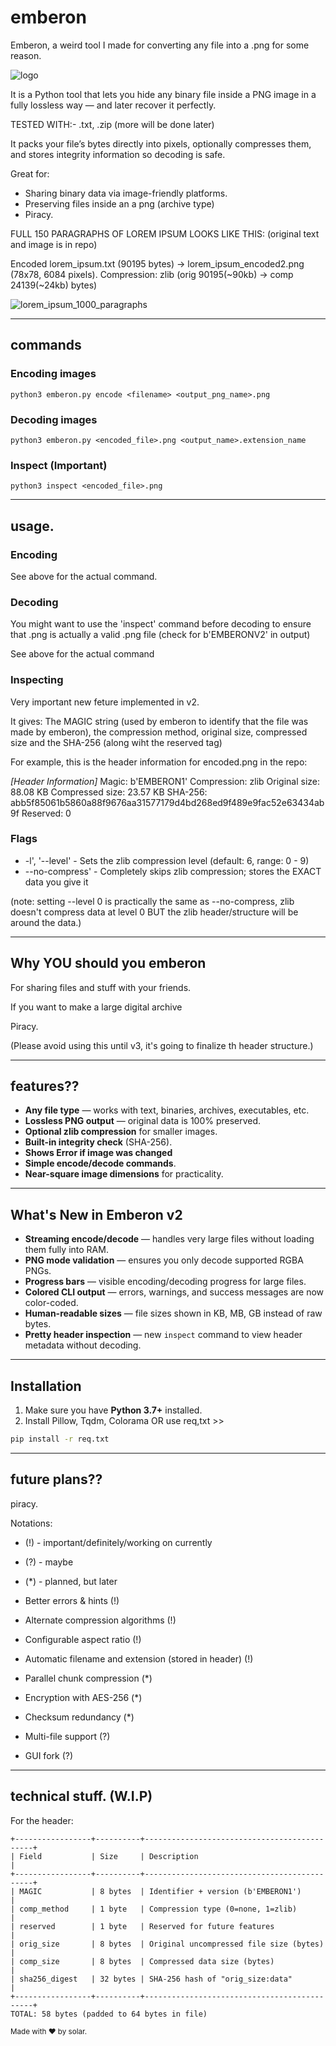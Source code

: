 # emberon
 Emberon, a weird tool I made for converting any file into a .png for some reason.

![logo](logo.jpeg)

 It is a Python tool that lets you hide any binary file inside a PNG image in a fully lossless way — and later recover it perfectly.
 
 TESTED WITH:- .txt, .zip (more will be done later)
 
 It packs your file’s bytes directly into pixels, optionally compresses them, and stores integrity information so decoding is safe.
 
  Great for:
 - Sharing binary data via image-friendly platforms.
 - Preserving files inside an a png (archive type)
 - Piracy.
 
 FULL 150 PARAGRAPHS OF LOREM IPSUM LOOKS LIKE THIS: (original text and image is in repo)
 
 Encoded lorem_ipsum.txt (90195 bytes) -> lorem_ipsum_encoded2.png (78x78, 6084 pixels).
 Compression: zlib (orig 90195(~90kb) -> comp 24139(~24kb) bytes)
 
 
![lorem_ipsum_1000_paragraphs](encoded.png)

---

## commands
 
 ### Encoding images
 ```
 python3 emberon.py encode <filename> <output_png_name>.png
 ```
 ### Decoding images
 ```
 python3 emberon.py <encoded_file>.png <output_name>.extension_name
 ```
 ### Inspect (Important)
 ```
 python3 inspect <encoded_file>.png
 ```

---

## usage.
 
 ### Encoding 
  See above for the actual command.
 
 ### Decoding
  You might want to use the 'inspect' command before decoding to ensure that .png is actually a valid .png file (check for b'EMBERONV2' in output)
 
  See above for the actual command
 
 ### Inspecting
  Very important new feture implemented in v2. 
 
  It gives: The MAGIC string (used by emberon to identify that the file was made by emberon), the compression method, original size, compressed size and the SHA-256 (along wiht the reserved tag)
 
  For example, this is the header information for encoded.png in the repo:
 
  *[Header Information]*
   Magic: b'EMBERON1'
   Compression: zlib
   Original size: 88.08 KB
   Compressed size: 23.57 KB
   SHA-256: abb5f85061b5860a88f9676aa31577179d4bd268ed9f489e9fac52e63434ab9f
   Reserved: 0
 
 ### Flags
  - -l', '--level' - Sets the zlib compression level (default: 6, range: 0 - 9)
  - --no-compress' - Completely skips zlib compression; stores the EXACT data you give it
 
  (note: setting --level 0 is practically the same as --no-compress, zlib doesn't compress data at level 0 BUT the zlib header/structure will be around the data.)
 
---

## Why YOU should you emberon
 For sharing files and stuff with your friends.

 If you want to make a large digital archive

 Piracy.

 (Please avoid using this until v3, it's going to finalize th header structure.)

---

## features??
 - **Any file type** — works with text, binaries, archives, executables, etc.
- **Lossless PNG output** — original data is 100% preserved.
- **Optional zlib compression** for smaller images.
- **Built-in integrity check** (SHA-256).
- **Shows Error if image was changed**
- **Simple encode/decode commands**.
- **Near-square image dimensions** for practicality.

---

## What's New in Emberon v2
- **Streaming encode/decode** — handles very large files without loading them fully into RAM.  
- **PNG mode validation** — ensures you only decode supported RGBA PNGs.  
- **Progress bars** — visible encoding/decoding progress for large files.  
- **Colored CLI output** — errors, warnings, and success messages are now color-coded.  
- **Human-readable sizes** — file sizes shown in KB, MB, GB instead of raw bytes.  
- **Pretty header inspection** — new `inspect` command to view header metadata without decoding.  

---

## Installation

1. Make sure you have **Python 3.7+** installed.
2. Install Pillow, Tqdm, Colorama OR use req,txt >>

```bash
pip install -r req.txt
```
---

## future plans??
 piracy.

 Notations:
  - (!) - important/definitely/working on currently
  - (?) - maybe
  - (*) - planned, but later

 - Better errors & hints (!)
 - Alternate compression algorithms (!)
 - Configurable aspect ratio (!)
 - Automatic filename and extension (stored in header) (!)
 - Parallel chunk compression (*)
 - Encryption with AES-256 (*)
 - Checksum redundancy (*)
 - Multi-file support (?)
 - GUI fork (?)

---

## technical stuff. (W.I.P)
 For the header:
 
 ```
 +-----------------+----------+---------------------------------------------+
 | Field           | Size     | Description                                 |
 +-----------------+----------+---------------------------------------------+
 | MAGIC           | 8 bytes  | Identifier + version (b'EMBERON1')          |
 | comp_method     | 1 byte   | Compression type (0=none, 1=zlib)           |
 | reserved        | 1 byte   | Reserved for future features                |
 | orig_size       | 8 bytes  | Original uncompressed file size (bytes)     |
 | comp_size       | 8 bytes  | Compressed data size (bytes)                |
 | sha256_digest   | 32 bytes | SHA-256 hash of "orig_size:data"            |
 +-----------------+----------+---------------------------------------------+
 TOTAL: 58 bytes (padded to 64 bytes in file)
```


<sup> Made with ❤️ by solar. <sup>


